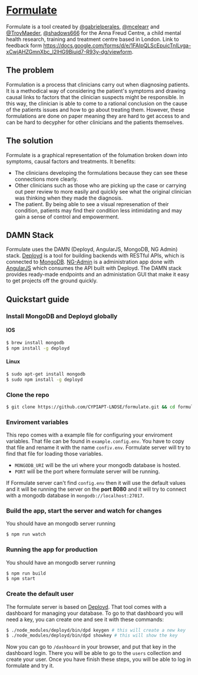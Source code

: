 # [Formulate](https://formulate.herokuapp.com)

Formulate is a tool created by [@gabrielperales](https://github.com/gabrielperales), [@mcelearr](https://github.com/mcelearr) and [@TroyMaeder](https://github.com/TroyMaeder), [@shadows666](https://github.com/Shadows666) for the Anna Freud Centre, a child mental health research, training and treatment centre based in London. Link to feedback form https://docs.google.com/forms/d/e/1FAIpQLScEpuicTnILvga-xCwjAHZGmnXbc_l2lHG9Biuid7-R93y-dg/viewform.

## The problem

Formulation is a process that clinicians carry out when diagnosing patients. It is a methodical way of considering the patient's symptoms and drawing causal links to factors that the clinician suspects might be responsible. In this way, the clinician is able to come to a rational conclusion on the cause of the patients issues and how to go about treating them. However, these formulations are done on paper meaning they are hard to get access to and can be hard to decypher for other clinicians and the patients themselves.

## The solution

Formulate is a graphical representation of the folumation broken down into symptoms, causal factors and treatments. It benefits:
* The clinicians developing the formulations because they can see these connections more clearly.
* Other clinicians such as those who are picking up the case or carrying out peer review to more easily and quickly see what the original clinician was thinking when they made the diagnosis.
* The patient. By being able to see a visual represenation of their condition, patients may find their condition less intimidating and may gain a sense of control and empowerment.

## DAMN Stack

Formulate uses the DAMN (Deployd, AngularJS, MongoDB, NG Admin) stack. [Deployd](https://github.com/deployd/deployd) is a tool for building backends with RESTful APIs, which is connected to [MongoDB](https://www.mongodb.com/). [NG-Admin](https://github.com/marmelab/ng-admin) is a administration app done with [AngularJS](https://github.com/angular) which consumes the API built with Deployd. The DAMN stack provides ready-made endpoints and an administation GUI that make it easy to get projects off the ground quickly.

## Quickstart guide

### Install MongoDB and Deployd globally

#### IOS
```bash
$ brew install mongodb
$ npm install -g deployd
```

#### Linux
```bash
$ sudo apt-get install mongodb
$ sudo npm install -g deployd
```

### Clone the repo

```bash
$ git clone https://github.com/CYPIAPT-LNDSE/formulate.git && cd formulate
```

### Enviroment variables
This repo comes with a example file for configuring your enviroment variables.
That file can be found in `example.config.env`. You have to copy that file and rename it with 
the name `confiv.env`. Formulate server will try to find that file for loading those variables.

- `MONGODB_URI` will be the uri where your mongodb database is hosted.
- `PORT` will be the port where formulate server will be running.

If Formulate server can't find `config.env` then it will use the default values and it will be running
the server on the **port 8080** and it will try to connect with a mongodb database in `mongodb://localhost:27017`.

### Build the app, start the server and watch for changes
You should have an mongodb server running

```bash
$ npm run watch
```

### Running the app for production
You should have an mongodb server running

```bash
$ npm run build
$ npm start
```

### Create the default user
The formulate server is based on [Deployd](https://github.com/deployd/deployd).
That tool comes with a dashboard for managing your database. To go to that dashboard
you will need a key, you can create one and see it with these commands:

```bash
$ ./node_modules/deployd/bin/dpd keygen # this will create a new key
$ ./node_modules/deployd/bin/dpd showkey # this will show the key
```

Now you can go to `/dashboard` in your browser, and put that key in the dashboard login.
There you will be able to go to the `users` collection and create your user.
Once you have finish these steps, you will be able to log in formulate and try it.
